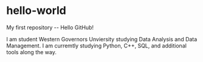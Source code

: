 # hello-world
My first repository -- Hello GitHub!

I am student Western Governors Unviersity studying Data Analysis and Data Management.  I am curremtly studying Python, C++, SQL, and additional tools along the way.  
